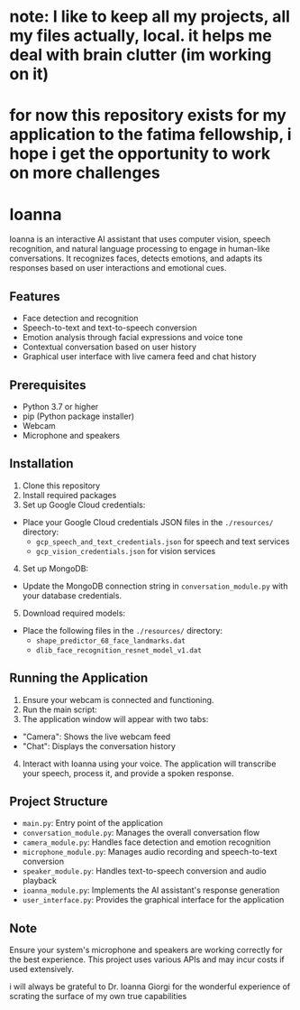 # note: I like to keep all my projects, all my files actually, local. it helps me deal with brain clutter (im working on it)
# for now this repository exists for my application to the fatima fellowship, i hope i get the opportunity to work on more challenges

# Ioanna

Ioanna is an interactive AI assistant that uses computer vision, speech recognition, and natural language processing to engage in human-like conversations. It recognizes faces, detects emotions, and adapts its responses based on user interactions and emotional cues.

## Features

- Face detection and recognition
- Speech-to-text and text-to-speech conversion
- Emotion analysis through facial expressions and voice tone
- Contextual conversation based on user history
- Graphical user interface with live camera feed and chat history

## Prerequisites

- Python 3.7 or higher
- pip (Python package installer)
- Webcam
- Microphone and speakers

## Installation

1. Clone this repository
2. Install required packages
3. Set up Google Cloud credentials:
- Place your Google Cloud credentials JSON files in the `./resources/` directory:
  - `gcp_speech_and_text_credentials.json` for speech and text services
  - `gcp_vision_credentials.json` for vision services
4. Set up MongoDB:
- Update the MongoDB connection string in `conversation_module.py` with your database credentials.
5. Download required models:
- Place the following files in the `./resources/` directory:
  - `shape_predictor_68_face_landmarks.dat`
  - `dlib_face_recognition_resnet_model_v1.dat`

## Running the Application

1. Ensure your webcam is connected and functioning.
2. Run the main script:
3. The application window will appear with two tabs:
- "Camera": Shows the live webcam feed
- "Chat": Displays the conversation history
4. Interact with Ioanna using your voice. The application will transcribe your speech, process it, and provide a spoken response.

## Project Structure

- `main.py`: Entry point of the application
- `conversation_module.py`: Manages the overall conversation flow
- `camera_module.py`: Handles face detection and emotion recognition
- `microphone_module.py`: Manages audio recording and speech-to-text conversion
- `speaker_module.py`: Handles text-to-speech conversion and audio playback
- `ioanna_module.py`: Implements the AI assistant's response generation
- `user_interface.py`: Provides the graphical interface for the application

## Note

Ensure your system's microphone and speakers are working correctly for the best experience. This project uses various APIs and may incur costs if used extensively.

i will always be grateful to Dr. Ioanna Giorgi for the wonderful experience of scrating the surface of my own true capabilities
